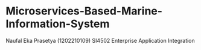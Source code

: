 # Microservices-Based-Marine-Information-System
Naufal Eka Prasetya (1202210109)
SI4502
Enterprise Application Integration
